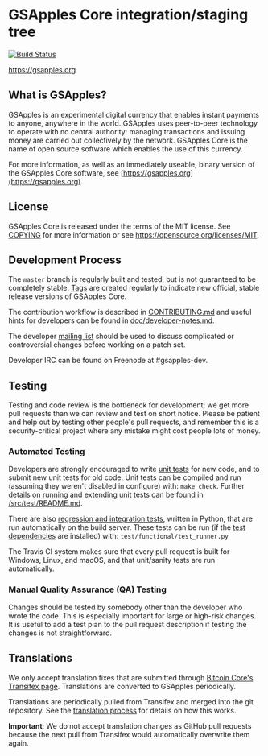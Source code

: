 GSApples Core integration/staging tree
=====================================

[![Build Status](https://travis-ci.org/gsapples-project/gsapples.svg?branch=master)](https://travis-ci.org/gsapples-project/gsapples)

https://gsapples.org

What is GSApples?
----------------

GSApples is an experimental digital currency that enables instant payments to
anyone, anywhere in the world. GSApples uses peer-to-peer technology to operate
with no central authority: managing transactions and issuing money are carried
out collectively by the network. GSApples Core is the name of open source
software which enables the use of this currency.

For more information, as well as an immediately useable, binary version of
the GSApples Core software, see [https://gsapples.org](https://gsapples.org).

License
-------

GSApples Core is released under the terms of the MIT license. See [COPYING](COPYING) for more
information or see https://opensource.org/licenses/MIT.

Development Process
-------------------

The `master` branch is regularly built and tested, but is not guaranteed to be
completely stable. [Tags](https://github.com/gsapples-project/gsapples/tags) are created
regularly to indicate new official, stable release versions of GSApples Core.

The contribution workflow is described in [CONTRIBUTING.md](CONTRIBUTING.md)
and useful hints for developers can be found in [doc/developer-notes.md](doc/developer-notes.md).

The developer [mailing list](https://groups.google.com/forum/#!forum/gsapples-dev)
should be used to discuss complicated or controversial changes before working
on a patch set.

Developer IRC can be found on Freenode at #gsapples-dev.

Testing
-------

Testing and code review is the bottleneck for development; we get more pull
requests than we can review and test on short notice. Please be patient and help out by testing
other people's pull requests, and remember this is a security-critical project where any mistake might cost people
lots of money.

### Automated Testing

Developers are strongly encouraged to write [unit tests](src/test/README.md) for new code, and to
submit new unit tests for old code. Unit tests can be compiled and run
(assuming they weren't disabled in configure) with: `make check`. Further details on running
and extending unit tests can be found in [/src/test/README.md](/src/test/README.md).

There are also [regression and integration tests](/test), written
in Python, that are run automatically on the build server.
These tests can be run (if the [test dependencies](/test) are installed) with: `test/functional/test_runner.py`

The Travis CI system makes sure that every pull request is built for Windows, Linux, and macOS, and that unit/sanity tests are run automatically.

### Manual Quality Assurance (QA) Testing

Changes should be tested by somebody other than the developer who wrote the
code. This is especially important for large or high-risk changes. It is useful
to add a test plan to the pull request description if testing the changes is
not straightforward.

Translations
------------

We only accept translation fixes that are submitted through [Bitcoin Core's Transifex page](https://www.transifex.com/projects/p/bitcoin/).
Translations are converted to GSApples periodically.

Translations are periodically pulled from Transifex and merged into the git repository. See the
[translation process](doc/translation_process.md) for details on how this works.

**Important**: We do not accept translation changes as GitHub pull requests because the next
pull from Transifex would automatically overwrite them again.
